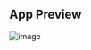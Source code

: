## App Preview

![image](https://github.com/anandarizkyrm/wordle/assets/79091335/2eb07ed4-8fd5-4a72-a400-0f4a7e7e70db)

